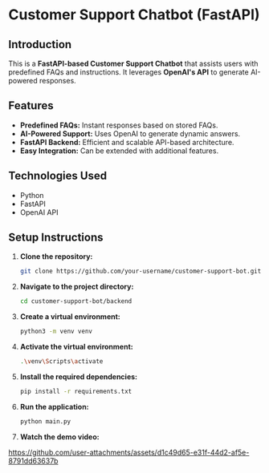 # Customer Support Chatbot (FastAPI)

## Introduction

This is a **FastAPI-based Customer Support Chatbot** that assists users with predefined FAQs and instructions. It leverages **OpenAI's API** to generate AI-powered responses.

## Features

- **Predefined FAQs:** Instant responses based on stored FAQs.  
- **AI-Powered Support:** Uses OpenAI to generate dynamic answers.  
- **FastAPI Backend:** Efficient and scalable API-based architecture.  
- **Easy Integration:** Can be extended with additional features.  

## Technologies Used

- Python  
- FastAPI  
- OpenAI API  

## Setup Instructions

1. **Clone the repository:**
   ```bash
   git clone https://github.com/your-username/customer-support-bot.git

2. **Navigate to the project directory:**
   ```bash
   cd customer-support-bot/backend

3. **Create a virtual environment:**
   ```bash
   python3 -m venv venv

4. **Activate the virtual environment:**
   ```bash
   .\venv\Scripts\activate

5. **Install the required dependencies:**
   ```bash
   pip install -r requirements.txt

6. **Run the application:**
   ```bash
   python main.py

8. **Watch the demo video:**  


https://github.com/user-attachments/assets/d1c49d65-e31f-44d2-af5e-8791dd63637b

